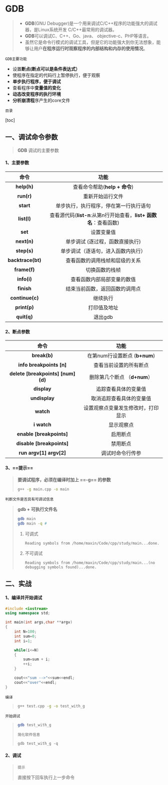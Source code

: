 # GDB

> - **GDB**(GNU Debugger)是一个用来调试C/C++程序的功能强大的调试器，是Linux系统开发 C/C++最常用的调试器。
> - **GDB**可以调试C、C++、Go、java、 objective-c、PHP等语言。
> - 虽然它是命令行模式的调试工具，但是它的功能强大到你无法想象，能够让用户**在程序运行时观察程序的内部结构和内存的使用情况**。

`GDB主要功能`

- 设置**断点(断点可以是条件表达式）**
- 使程序在指定的代码行上暂停执行，便于观察
- **单步执行程序，便于调试**
- 查看程序中**变量值的变化**
- **动态改变程序的执行环境** 
- **分析崩溃程**序产生的core文件

`目录`

[toc]



## 一、调试命令参数

> **GDB** 调试的主要参数

#### 1、主要参数

|       命令        |                             功能                             |
| :---------------: | :----------------------------------------------------------: |
|    **help(h)**    |                查看命令帮助(**help + 命令**)                 |
|    **run(r)**     |                       重新开始运行文件                       |
|     **start**     |            单步执行，执行程序，停在第一行执行语句            |
|    **list(l)**    | 查看源代码(**list-n**:从第n行开始查看，**list+ 函数名**：查看函数) |
|      **set**      |                          设置变量值                          |
|    **next(n)**    |               单步调试 (逐过程，函数直接执行)                |
|    **step(s)**    |              单步调试（逐语句，进入函数内执行）              |
| **backtrace(bt)** |                查看函数的调用栈帧和层级的关系                |
|   **frame(f)**    |                        切换函数的栈帧                        |
|    **info(i)**    |                  查看函数内部局部变量的数值                  |
|    **finish**     |                结束当前函数，返回函数的调用点                |
|  **continue(c)**  |                           继续执行                           |
|   **print(p)**    |                         打印值及地址                         |
|    **quit(q)**    |                           退出gdb                            |

#### 2、断点参数

|                命令                |                功能                |
| :--------------------------------: | :--------------------------------: |
|            **break(b)**            |   在第num行设置断点 (**b+num**)    |
|      **info breakpoints [n]**      |       查看当前设置的所有断点       |
| **delete [breakpoints] [num] (d)** |    删除第几个断点 （**d+num**）    |
|            **display**             |        追踪查看具体的变量值        |
|           **undisplay**            |      取消追踪查看具体的变量值      |
|             **watch**              | 设置观察点变量发生修改时，打印显示 |
|            **i watch**             |             显示观察点             |
|      **enable [breakpoints]**      |              启用断点              |
|     **disable [breakpoints]**      |              禁用断点              |
|      **run argv[1] argv[2]**       |          调试时命令行传参          |

#### 3、**==提示==**

> **要调试程序，必须在编译时加上 ==-g== 的参数**
>
> ```bash
> g++ -g main.cpp -o main
> ```

`判断文件是否具有可调试信息`

> **gdb + 可执行文件名**
>
> ```bash
> gdb main
> gdb main -q # 
> ```
>
> 1. 可调式
>
>    ```
>    Reading symbols from /home/maxin/Code/cpp/study/main...done.
>    ```
>
> 2. 不可调试
>
>    ```
>    Reading symbols from /home/maxin/Code/cpp/study/main...(no debugging symbols found)...done.
>    ```



## 二、实战

#### 1、编译并开始调试

```cpp
#include <iostream>
using namespace std;

int main(int args,char **argv)
{
	int N=100;
	int sum=0;
	int i=1;

	while(i<=N)
	{
		sum=sum + i;
		++i;
	}

	cout<<"sum -->"<<sum<<endl;
	cout<<"over"<<endl;
}
```

`编译`

> ```bash
> g++ test.cpp -g -o test_with_g
> ```

`开始调试`

> ```bash
> gdb test_with_g
> ```
>
> `简化软件信息`
>
> ```
> gdb test_with_g -q
> ```

#### 2、调试

> `提示`
>
> 直接按下回车执行上一步命令

 